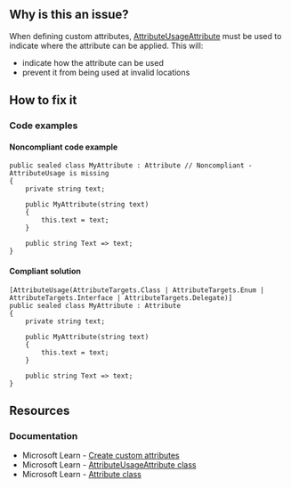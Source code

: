 ## Why is this an issue?

When defining custom attributes, [AttributeUsageAttribute](https://learn.microsoft.com/en-us/dotnet/api/system.attributeusageattribute)
must be used to indicate where the attribute can be applied. This will:

- indicate how the attribute can be used
- prevent it from being used at invalid locations

## How to fix it

### Code examples

#### Noncompliant code example

    public sealed class MyAttribute : Attribute // Noncompliant - AttributeUsage is missing
    {
        private string text;
    
        public MyAttribute(string text)
        {
            this.text = text;
        }
    
        public string Text => text;
    }

#### Compliant solution

    [AttributeUsage(AttributeTargets.Class | AttributeTargets.Enum | AttributeTargets.Interface | AttributeTargets.Delegate)]
    public sealed class MyAttribute : Attribute
    {
        private string text;
    
        public MyAttribute(string text)
        {
            this.text = text;
        }
    
        public string Text => text;
    }

## Resources

### Documentation

- Microsoft Learn - [Create custom
  attributes](https://learn.microsoft.com/en-us/dotnet/csharp/advanced-topics/reflection-and-attributes/creating-custom-attributes)
- Microsoft Learn - [AttributeUsageAttribute class](https://learn.microsoft.com/en-us/dotnet/api/system.attributeusageattribute)
- Microsoft Learn - [Attribute class](https://learn.microsoft.com/en-us/dotnet/api/system.attribute)